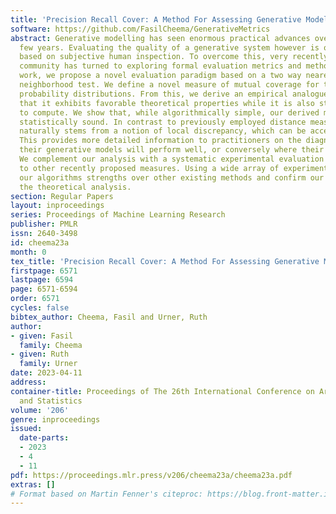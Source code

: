 ```yaml
---
title: 'Precision Recall Cover: A Method For Assessing Generative Models'
software: https://github.com/FasilCheema/GenerativeMetrics
abstract: Generative modelling has seen enormous practical advances over the past
  few years. Evaluating the quality of a generative system however is often still
  based on subjective human inspection. To overcome this, very recently the research
  community has turned to exploring formal evaluation metrics and methods. In this
  work, we propose a novel evaluation paradigm based on a two way nearest neighbor
  neighborhood test. We define a novel measure of mutual coverage for two continuous
  probability distributions. From this, we derive an empirical analogue and show analytically
  that it exhibits favorable theoretical properties while it is also straightforward
  to compute. We show that, while algorithmically simple, our derived method is also
  statistically sound. In contrast to previously employed distance measures, our measure
  naturally stems from a notion of local discrepancy, which can be accessed separately.
  This provides more detailed information to practitioners on the diagnosis of where
  their generative models will perform well, or conversely where their models fail.
  We complement our analysis with a systematic experimental evaluation and comparison
  to other recently proposed measures. Using a wide array of experiments we demonstrate
  our algorithms strengths over other existing methods and confirm our results from
  the theoretical analysis.
section: Regular Papers
layout: inproceedings
series: Proceedings of Machine Learning Research
publisher: PMLR
issn: 2640-3498
id: cheema23a
month: 0
tex_title: 'Precision Recall Cover: A Method For Assessing Generative Models'
firstpage: 6571
lastpage: 6594
page: 6571-6594
order: 6571
cycles: false
bibtex_author: Cheema, Fasil and Urner, Ruth
author:
- given: Fasil
  family: Cheema
- given: Ruth
  family: Urner
date: 2023-04-11
address:
container-title: Proceedings of The 26th International Conference on Artificial Intelligence
  and Statistics
volume: '206'
genre: inproceedings
issued:
  date-parts:
  - 2023
  - 4
  - 11
pdf: https://proceedings.mlr.press/v206/cheema23a/cheema23a.pdf
extras: []
# Format based on Martin Fenner's citeproc: https://blog.front-matter.io/posts/citeproc-yaml-for-bibliographies/
---
```

